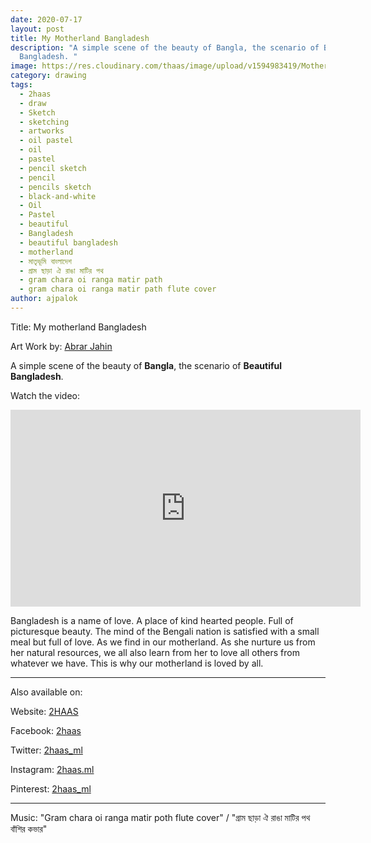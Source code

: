 ```yaml
---
date: 2020-07-17
layout: post
title: My Motherland Bangladesh
description: "A simple scene of the beauty of Bangla, the scenario of Beautiful
  Bangladesh. "
image: https://res.cloudinary.com/thaas/image/upload/v1594983419/Motherland_Is_My_Bangla_bunvtn.jpg
category: drawing
tags:
  - 2haas
  - draw
  - Sketch
  - sketching
  - artworks
  - oil pastel
  - oil
  - pastel
  - pencil sketch
  - pencil
  - pencils sketch
  - black-and-white
  - Oil
  - Pastel
  - beautiful
  - Bangladesh
  - beautiful bangladesh
  - motherland
  - মাতৃভূমি বাংলাদেশ
  - গ্রাম ছাড়া ঐ রাঙা মাটির পথ
  - gram chara oi ranga matir path
  - gram chara oi ranga matir path flute cover
author: ajpalok
---
```

Title:‌ My motherland Bangladesh

Art Work by: [Abrar Jahin](https://2haas.ml/authors/ajpalok/) 
   
A simple scene of the beauty of **Bangla**, the scenario of **Beautiful Bangladesh**.
  
Watch the video:
<iframe width="560" height="315" src="https://www.youtube-nocookie.com/embed/CkdmERcbTUA" frameborder="0" allow="accelerometer; autoplay; encrypted-media; gyroscope; picture-in-picture" allowfullscreen></iframe>
  
Bangladesh is a name of love. A place of kind hearted people. Full of picturesque beauty. The mind of the Bengali nation is satisfied with a small meal but full of love. As we find in our motherland. As she nurture us from her natural resources, we all also learn from her to love all others from whatever we have. This is why our motherland is loved by all.
 
- - -

Also available on:  

Website: [2HAAS](https://2haas.ml/)  

Facebook: [2haas](https://facebook.com/2haas)  

Twitter: [2haas_ml](https://twitter.com/2haas_ml)  

Instagram: [2haas.ml](https://instagram.com/2haas.ml)  

Pinterest: [2haas_ml](https://pinterest.com/2haas_ml)  

- - -

Music: "Gram chara oi ranga matir poth flute cover" / "গ্রাম ছাড়া ঐ রাঙা মাটির পথ বাঁশির কভার"
